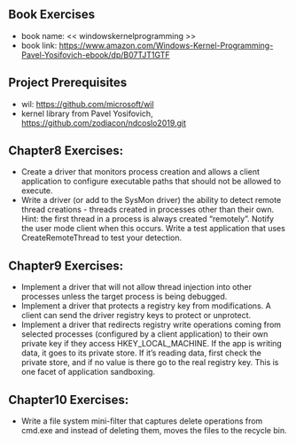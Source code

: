## Book Exercises 
- book name: << windowskernelprogramming >>
- book link: https://www.amazon.com/Windows-Kernel-Programming-Pavel-Yosifovich-ebook/dp/B07TJT1GTF

## Project Prerequisites
- wil: https://github.com/microsoft/wil
- kernel library from Pavel Yosifovich, https://github.com/zodiacon/ndcoslo2019.git 

## Chapter8 Exercises:  
- Create a driver that monitors process creation and allows a client application to configure executable paths that should not be allowed to execute.  
- Write a driver (or add to the SysMon driver) the ability to detect remote thread creations - threads created in processes other than their own. Hint: the first thread in a process is always created “remotely”. Notify the user mode client when this occurs. Write a test application that uses CreateRemoteThread to test your detection. 

## Chapter9 Exercises:  
- Implement a driver that will not allow thread injection into other processes unless the target process is being debugged.  
- Implement a driver that protects a registry key from modifications. A client can send the driver registry keys to protect or unprotect.  
- Implement a driver that redirects registry write operations coming from selected processes (configured by a client application) to their own private key if they access HKEY_LOCAL_MACHINE. If the app is writing data, it goes to its private store. If it’s reading data, first check the private store, and if no value is there go to the real registry key. This is one facet of application sandboxing.  

## Chapter10 Exercises:  
- Write a file system mini-filter that captures delete operations from cmd.exe and instead of deleting them, moves the files to the recycle bin.  